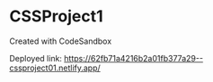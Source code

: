 # CSSProject1
Created with CodeSandbox

Deployed link: https://62fb71a4216b2a01fb377a29--cssproject01.netlify.app/
